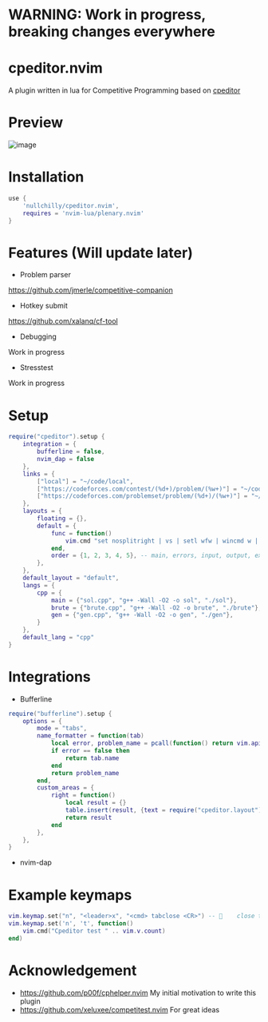 
# WARNING: Work in progress, breaking changes everywhere

# cpeditor.nvim

A plugin written in lua for Competitive Programming based on [cpeditor](https://github.com/cpeditor/cpeditor)

# Preview
![image](https://user-images.githubusercontent.com/56817415/174642705-da06d962-13f4-442b-be54-d48d9666e6b8.png)

# Installation

```lua
use {
	'nullchilly/cpeditor.nvim',
	requires = 'nvim-lua/plenary.nvim'
}
```

# Features (Will update later)

- Problem parser

https://github.com/jmerle/competitive-companion
- Hotkey submit

https://github.com/xalanq/cf-tool
- Debugging

Work in progress
- Stresstest

Work in progress

# Setup

```lua
require("cpeditor").setup {
	integration = {
		bufferline = false,
		nvim_dap = false
	},
	links = {
		["local"] = "~/code/local",
		["https://codeforces.com/contest/(%d+)/problem/(%w+)"] = "~/code/contest/codeforces",
		["https://codeforces.com/problemset/problem/(%d+)/(%w+)"] = "~/code/contest/codeforces",
	},
	layouts = {
		floating = {},
		default = {
			func = function()
				vim.cmd "set nosplitright | vs | setl wfw | wincmd w | bel sp | vs | vs | 1wincmd w"
			end,
			order = {1, 2, 3, 4, 5}, -- main, errors, input, output, expected output
		},
	},
	default_layout = "default",
	langs = {
		cpp = {
			main = {"sol.cpp", "g++ -Wall -O2 -o sol", "./sol"},
			brute = {"brute.cpp", "g++ -Wall -O2 -o brute", "./brute"},
			gen = {"gen.cpp", "g++ -Wall -O2 -o gen", "./gen"},
		}
	},
	default_lang = "cpp"
}
```

# Integrations

- Bufferline
```lua
require("bufferline").setup {
	options = {
		mode = "tabs",
		name_formatter = function(tab)
			local error, problem_name = pcall(function() return vim.api.nvim_tabpage_get_var(tab.tabnr, "cpeditor_problem_name") end)
			if error == false then
				return tab.name
			end
			return problem_name
		end,
		custom_areas = {
			right = function()
				local result = {}
				table.insert(result, {text = require("cpeditor.layout").tabline()})
				return result
			end
		},
	},
}
```

- nvim-dap

# Example keymaps
```lua
vim.keymap.set("n", "<leader>x", "<cmd> tabclose <CR>") -- 	close tab
vim.keymap.set('n', 't', function()
	vim.cmd("Cpeditor test " .. vim.v.count)
end)
```

# Acknowledgement
- https://github.com/p00f/cphelper.nvim My initial motivation to write this plugin
- https://github.com/xeluxee/competitest.nvim For great ideas
